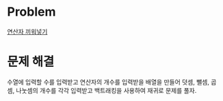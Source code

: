 # Problem
[연산자 끼워넣기](https://www.acmicpc.net/problem/14888)
   
# 문제 해결
수열에 입력할 수를 입력받고 연산자의 개수를 입력받을 배열을 만들어 덧셈, 뺄셈, 곱셈, 나눗셈의 개수를 각각 입력받고 백트래킹을 사용하여 재귀로 문제를 풀자.   